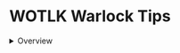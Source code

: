 # WOTLK Warlock Tips

<details>
<summary>Overview</summary>
<br>
This is an overview of the class
  <details>
  <summary>Affliction</summary>
<br>
This is an overview of Affliction
</details>

  <details>
  <summary>Demonology</summary>
<br>
This is an overview of Demonology
</details>
  
  <details>
  <summary>Destruction</summary>
<br>
This is an overview of Destruction
</details>
  
</details>

